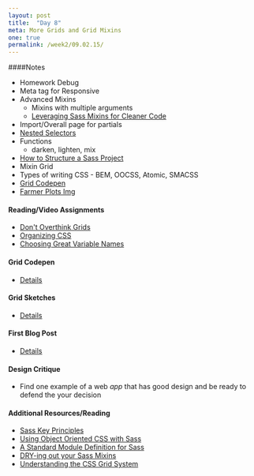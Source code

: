 ```yaml
---
layout: post
title:  "Day 8"
meta: More Grids and Grid Mixins
one: true
permalink: /week2/09.02.15/
---
```

####Notes
- Homework Debug
- Meta tag for Responsive
- Advanced Mixins
    + Mixins with multiple arguments
    + [Leveraging Sass Mixins for Cleaner Code](http://thesassway.com/intermediate/leveraging-sass-mixins-for-cleaner-code)
- Import/Overall page for partials
- [Nested Selectors](http://thesassway.com/advanced/modular-css-an-example)
- Functions
    + darken, lighten, mix
- [How to Structure a Sass Project](http://thesassway.com/beginner/how-to-structure-a-sass-project)
- Mixin Grid
- Types of writing CSS - BEM, OOCSS, Atomic, SMACSS
- [Grid Codepen](http://codepen.io/abbylarner/pen/dYyBBN?editors=110)
- [Farmer Plots Img](/Curriculum/images/day8_board.jpg)

#### Reading/Video Assignments
- [Don't Overthink Grids](https://css-tricks.com/dont-overthink-it-grids/)
- [Organizing CSS](https://mattstauffer.co/blog/organizing-css-oocss-smacss-and-bem)
- [Choosing Great Variable Names](http://thesassway.com/beginner/variable-naming)


#### Grid Codepen
- [Details](/Curriculum/week2/09.02.15/sass-grid-codepen/)

#### Grid Sketches
- [Details](/Curriculum/week2/09.02.15/grid-sketches/)

#### First Blog Post
- [Details](/Curriculum/week2/09.02.15/first-blog-post/)

#### Design Critique
- Find one example of a web _app_ that has good design and be ready to defend the your decision

#### Additional Resources/Reading
- [Sass Key Principles](http://sass-guidelin.es/#key-principles-1)
- [Using Object Oriented CSS with Sass](http://thesassway.com/intermediate/using-object-oriented-css-with-sass)
- [A Standard Module Definition for Sass](http://thesassway.com/intermediate/a-standard-module-definition-for-sass)
- [DRY-ing out your Sass Mixins](http://alistapart.com/article/dry-ing-out-your-sass-mixins)
- [Understanding the CSS Grid System](http://www.sitepoint.com/understanding-css-grid-systems/)